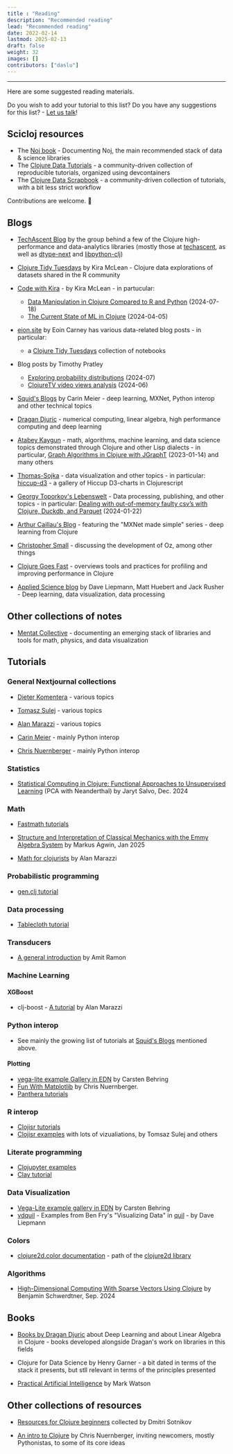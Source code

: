 ```yaml
---
title : "Reading"
description: "Recommended reading"
lead: "Recommended reading"
date: 2022-02-14
lastmod: 2025-02-13
draft: false
weight: 32
images: []
contributors: ["daslu"]
---
```


-----------------------------------------------------------------------------------------

Here are some suggested reading materials.

Do you wish to add your tutorial to this list? Do you have any suggestions for this list? - [Let us talk](../../community/contact)!

## Scicloj resources
- The [Noj book](https://scicloj.github.io/noj/) - Documenting Noj, the main recommended stack of data & science libraries
- The [Clojure Data Tutorials](https://scicloj.github.io/clojure-data-tutorials/) - a community-driven collection of reproducible tutorials, organized using devcontainers
- The [Clojure Data Scrapbook](https://scicloj.github.io/clojure-data-scrapbook/) - a community-driven collection of tutorials, with a bit less strict workflow

Contributions are welcome. 👋

## Blogs

- [TechAscent Blog](https://techascent.com/blog/) by the group behind a few of the Clojure high-performance and data-analytics libraries (mostly those at [techascent](https://github.com/techascent/), as well as [dtype-next](https://github.com/cnuernber/dtype-next) and [libpython-clj](https://github.com/clj-python/libpython-clj))

- [Clojure Tidy Tuesdays](https://kiramclean.github.io/clojure-tidy-tuesdays/) by Kira McLean - Clojure data explorations of datasets shared in the R community

- [Code with Kira](https://codewithkira.com/index.html) - by Kira McLean - in partucular: 
  - [Data Manipulation in Clojure Compared to R and Python](https://codewithkira.com/2024-07-18-tablecloth-dplyr-pandas-polars.html) (2024-07-18)
  - [The Current State of ML in Clojure](https://codewithkira.com/index.html) (2024-04-05)

- [eion.site](https://eoin.site/) by Eoin Carney has various data-related blog posts - in particular:
  - a [Clojure Tidy Tuesdays](https://eoin.site/tidy_tuesdays/) collection of notebooks

- Blog posts by Timothy Pratley
  - [Exploring probability distributions](https://timothypratley.github.io/howtocodeablog/2024-07/docs/three_distributions_that_underpin_everything.html) (2024-07)
  - [ClojureTV video views analysis](https://timothypratley.github.io/happyapi/happy.notebook.youtube_clojuretv.html) (2024-06)

- [Squid's Blogs](https://gigasquidsoftware.com) by Carin Meier - deep learning, MXNet, Python interop and other technical topics

- [Dragan Djuric](https://dragan.rocks) - numerical computing, linear algebra, high performance computing and deep learning

- [Atabey Kaygun](https://kaygun.github.io/) - math, algorithms, machine learning, and data science topics demonstrated through Clojure and other Lisp dialects - in particular, [Graph Algorithms in Clojure with JGraphT](https://kaygun.github.io/clean/2023-01-14-graph_algorithms_in_clojure_with_jgrapht.html) (2023-01-14) and many others

- [Thomas-Sojka](https://thomas-sojka.tech/) - data visualization and other topics - in particular: [hiccup-d3](https://rollacaster.github.io/hiccup-d3/) - a gallery of Hiccup D3-charts in Clojurescript

- [Georgy Toporkov's Lebenswelt](https://lebenswelt.space/) - Data processing, publishing, and other topics - in particular: [Dealing with out-of-memory faulty csv’s with Clojure, Duckdb, and Parquet](https://lebenswelt.space/blog-posts/processing-faulty-csv-with-clojure-duckdb-parquet/) (2024-01-22)

- [Arthur Caillau's Blog](https://arthurcaillau.com/blog/) - featuring the "MXNet made simple" series - deep learning from Clojure

- [Christopher Small](http://metasoarous.com/blog) - discussing the development of Oz, among other things

- [Clojure Goes Fast](http://clojure-goes-fast.com/blog/) - overviews tools and practices for profiling and improving performance in Clojure

- [Applied Science blog](http://www.appliedscience.studio/articles/index.html) by Dave Liepmann, Matt Huebert and Jack Rusher - Deep learning, data visualization, data processing

## Other collections of notes

- [Mentat Collective](https://github.com/mentat-collective) - documenting an emerging stack of libraries and tools for math, physics, and data visualization

## Tutorials 

### General Nextjournal collections

- [Dieter Komentera](https://nextjournal.com/kommen) - various topics

- [Tomasz Sulej](https://nextjournal.com/generateme/) - various topics

- [Alan Marazzi](https://nextjournal.com/alan/) - various topics

- [Carin Meier](https://nextjournal.com/gigasquid) - mainly Python interop

- [Chris Nuernberger](https://nextjournal.com/chrisn) - mainly Python interop


### Statistics

- [Statistical Computing in Clojure: Functional Approaches to Unsupervised Learning](https://github.com/adabwana/f24-cs7300-final-project/) (PCA with Neanderthal) by Jaryt Salvo, Dec. 2024

### Math

- [Fastmath tutorials](https://github.com/generateme/fastmath)

- [Structure and Interpretation of Classical Mechanics with the Emmy Algebra System](https://github.com/kloimhardt/clj-tiles/blob/master/jupyter_notebooks/emmy-sicm-ch01.ipynb) by Markus Agwin, Jan 2025

- [Math for clojurists](https://alanmarazzi.gitlab.io/blog/posts/2020-3-23-math-for-clojurists/) by Alan Marazzi

### Probabilistic programming
- [gen.clj tutorial](https://inferenceql.github.io/gen.clj/)

### Data processing
- [Tablecloth tutorial](https://scicloj.github.io/tablecloth/)

### Transducers
- [A general introduction](https://nbviewer.jupyter.org/github/amitramon/clojure-keynotes/blob/master/notebooks/transducers.ipynb) by Amit Ramon
 
### Machine Learning
#### XGBoost
- clj-boost - [A tutorial](https://towardsdatascience.com/machine-learning-clojure-xgboost-clj-boost-e0d1339df1e1) by Alan Marazzi

### Python interop
- See mainly the growing list of tutorials at [Squid's Blogs](https://gigasquidsoftware.com) mentioned above.

#### Plotting
- [vega-lite example Gallery in EDN](https://github.clerk.garden/behrica/vl-galery/commit/cbc1d1f044b2ac81a39453bf32f72cfce71d0b29/#bar_grouped_repeated) by Carsten Behring
- [Fun With Matplotlib](https://nextjournal.com/chrisn/fun-with-matplotlib) by Chris Nuernberger.
- [Panthera tutorials](https://github.com/alanmarazzi/panthera#examples)

### R interop
- [Clojisr tutorials](https://github.com/scicloj/clojisr#tutorials)
- [Clojisr examples](https://github.com/scicloj/clojisr-examples) with lots of vizualiations, by Tomsaz Sulej and others

### Literate programming
- [Clojupyter examples](https://github.com/clojupyter/clojupyter/tree/master/examples)
- [Clay tutorial](https://scicloj.github.io/clay/)

### Data Visualization
- [Vega-Lite example gallery in EDN](https://github.clerk.garden/behrica/vl-galery/commit/cbc1d1f044b2ac81a39453bf32f72cfce71d0b29/) by Carsten Behring
- [vdquil](https://github.com/daveliepmann/vdquil) - Examples from Ben Fry's "Visualizing Data" in [quil](https://github.com/quil/quil) - by Dave Liepmann

### Colors
- [clojure2d.color documentation](https://clojure2d.github.io/clojure2d/docs/notebooks/notebooks/color.html) - path of the [clojure2d library](https://github.com/Clojure2D/clojure2d)

### Algorithms
- [High-Dimensional Computing With Sparse Vectors Using Clojure](https://faster-than-light-memes.xyz/high-dimensional-computing-with-sparse-vectors.html) by Benjamin Schwerdtner, Sep. 2024


## Books

- [Books by Dragan Djuric](https://dragan.rocks/articles/19/Judge-a-clojure-programming-book-by-its-cover) about Deep Learning and about Linear Algebra in Clojure - books developed alongside Dragan's work on libraries in this fields

- Clojure for Data Science by Henry Garner - a bit dated in terms of the stack it presents, but stll relevant in terms of the principles presented

- [Practical Artificial Intelligence](https://leanpub.com/clojureai) by Mark Watson

## Other collections of resources

- [Resources for Clojure beginners](https://gist.github.com/yogthos/be323be0361c589570a6da4ccc85f58f) collected by Dmitri Sotnikov

- [An intro to Clojure](https://clj-python.github.io/libpython-clj/new-to-clojure.html) by Chris Nuernberger, inviting newcomers, mostly Pythonistas, to some of its core ideas
